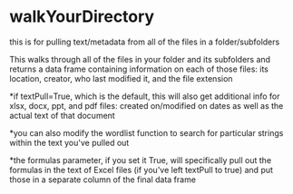 # walkYourDirectory
this is for pulling text/metadata from all of the files in a folder/subfolders

This walks through all of the files in your folder and its subfolders and returns a data frame containing information on each of those files: its location, creator, who last modified it, and the file extension

*if textPull=True, which is the default, this will also get additional info for xlsx, docx, ppt, and pdf files: created on/modified on dates as well as the actual text of that 
document

*you can also modify the wordlist function to search for particular strings within the text you've pulled out

*the formulas parameter, if you set it True, will specifically pull out the formulas in the text of Excel files (if you've left textPull to true) and put those in a separate column of the final data frame
